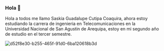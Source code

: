 ### Hola 👋

Hola a todos me llamo Saskia Guadalupe Cutipa Coaquira, ahora estoy estudiando la carrera de ingenieria en Telecomunicaciones en la Universidad Nacional de San Agustin de Arequipa, estoy en mi segundo año de estudio en el tercer semestre.

![d52f8e30-b255-465f-91d0-6ba120618b3d](https://user-images.githubusercontent.com/108014596/179251691-19b0964f-0bfe-428e-9bcf-d79d0ba02419.jpeg)

<!--
**Saskia-Cutipa/Saskia-Cutipa** is a ✨ _special_ ✨ repository because its `README.md` (this file) appears on your GitHub profile.

Here are some ideas to get you started:

- 🔭 I’m currently working on ...
- 🌱 I’m currently learning ...
- 👯 I’m looking to collaborate on ...
- 🤔 I’m looking for help with ...
- 💬 Ask me about ...
- 📫 How to reach me: ...
- 😄 Pronouns: ...
- ⚡ Fun fact: ...
-->
